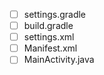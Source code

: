 - [ ]  settings.gradle
- [ ]  build.gradle
- [ ]  settings.xml
- [ ]  Manifest.xml
- [ ]  MainActivity.java
